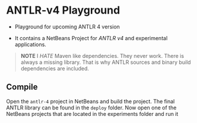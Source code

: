 ANTLR-v4 Playground
===================

- Playground for upcoming ANTLR 4 version

- It contains a NetBeans Project for *ANTLR v4* and experimental applications.

> **NOTE**
> I _HATE_ Maven like dependencies. They never work. There is always a missing library.
> That is why ANTLR sources and binary build dependencies are included.

## Compile

Open the `antlr-4` project in NetBeans and build the project.
The final ANTLR library can be found in the `deploy` folder.
Now open one of the NetBeans projects that are located in the experiments folder and run it